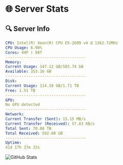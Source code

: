 # 🌐 Server Stats
## 🔍 Server Info
```yaml
CPU: Intel(R) Xeon(R) CPU E5-2699 v4 @ 1362.72MHz
CPU Usage: 6.90%
Cores: 44P | 88T
-----------------------------------
Memory:
Current Usage: 147.12 GB/503.74 GB
Available: 353.16 GB
-----------------------------------
Disk:
Current Usage: 114.18 GB/1.71 TB
Free: 1.51 TB
-----------------------------------
GPU:
No GPU detected
-----------------------------------
Network:
Current Transfer (Sent): 15.15 MB/s
Current Transfer (Received): 57.83 KB/s
Total Sent: 70.08 TB
Total Received: 592.68 GB
-----------------------------------
Uptime:
41d 17h 37m 33s
```
![GitHub Stats](https://img.shields.io/badge/Updated-2025-04-18_15:00:22-blue)